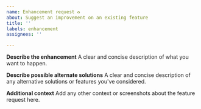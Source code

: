 ```yaml
---
name: Enhancement request ♻
about: Suggest an improvement on an existing feature
title: ''
labels: enhancement
assignees: ''

---
```


**Describe the enhancement**
A clear and concise description of what you want to happen.

**Describe possible alternate solutions**
A clear and concise description of any alternative solutions or features you've considered.

**Additional context**
Add any other context or screenshots about the feature request here.
